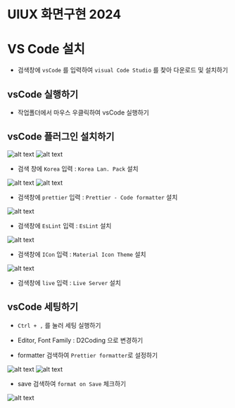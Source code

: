 # UIUX 화면구현 2024

# VS Code 설치

- 검색창에 `vsCode` 를 입력하여 `visual Code Studio` 를 찾아 다운로드 및 설치하기

## vsCode 실행하기

- 작업폴더에서 마우스 우클릭하여 vsCode 실행하기

## vsCode 플러그인 설치하기

![alt text](./images/image-1.png)
![alt text](./images/image-2.png)

- 검색 창에 `Korea` 입력 : `Korea Lan. Pack` 설치

![alt text](./images/image-3.png)
![alt text](./images/image-4.png)

- 검색창에 `prettier` 입력 : `Prettier - Code formatter` 설치

![alt text](./images/image-5.png)

- 검색창에 `EsLint` 입력 : `EsLint` 설치

![alt text](./images/image-9.png)

- 검색창에 `ICon` 입력 : `Material Icon Theme` 설치

![alt text](./images/image-10.png)

- 검색창에 `live` 입력 : `Live Server` 설치

## vsCode 세팅하기

- `Ctrl + ,` 를 눌러 세팅 실행하기
- Editor, Font Family : D2Coding 으로 변경하기

- formatter 검색하여 `Prettier formatter`로 설정하기

![alt text](./images/image-6.png)
![alt text](./images/image-7.png)

- save 검색하여 `format on Save` 체크하기

![alt text](./images/image-8.png)
